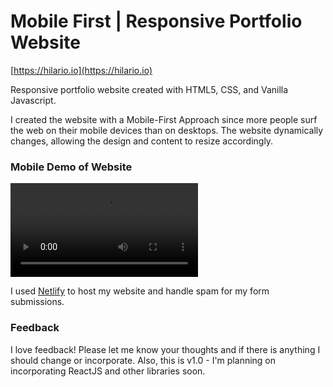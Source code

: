 # Mobile First | Responsive Portfolio Website

[https://hilario.io](https://hilario.io)

Responsive portfolio website created with HTML5, CSS, and Vanilla Javascript.

I created the website with a Mobile-First Approach since more people surf the web on their mobile devices than on desktops. The website dynamically changes, allowing the design and content to resize accordingly.

### Mobile Demo of Website

![ui video demo](assets/video/website.mov)

I used [Netlify](https://netlify.com) to host my website and handle spam for my form submissions.

### Feedback

I love feedback! Please let me know your thoughts and if there is anything I should change or incorporate. Also, this is v1.0 - I'm planning on incorporating ReactJS and other libraries soon.
